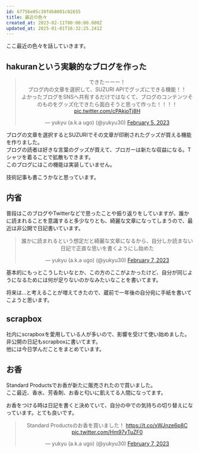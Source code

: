 ```yaml
---
id: 67756e05c30fdb8001c02655
title: 最近の色々
created_at: 2023-02-11T00:00:00.000Z
updated_at: 2025-01-01T16:32:25.241Z
---
```


<p>ここ最近の色々を話していきます。</p>
<h2>hakuranという実験的なブログを作った</h2>
<blockquote class="twitter-tweet" data-dnt="true" align="center"><p lang="ja" dir="ltr">できたーーー！<br>ブログ内の文章を選択して、SUZURI APIでグッズにできる機能！！<br>よかったブログをSNSへ共有するだけではなくて、ブログのコンテンツそのものをグッズ化できたら面白そうと思って作った！！！！ <a href="https://t.co/cPAkjoTj8H">pic.twitter.com/cPAkjoTj8H</a></p>&mdash; yukyu (a.k.a ugo) (@yukyu30) <a href="https://twitter.com/yukyu30/status/1622247556578435072?ref_src=twsrc%5Etfw">February 5, 2023</a></blockquote>
<script async src="https://platform.twitter.com/widgets.js" charset="utf-8"></script>
<p>ブログの文章を選択するとSUZURIでその文章が印刷されたグッズが買える機能を作りました。<br>
ブログの読者は好きな言葉のグッズが買えて、ブロガーは新たな収益になる。Tシャツを着ることで拡散もできます。<br>
このブログにはこの機能は実装していません。</p>
<p>技術記事も書こうかなと思っています。</p>
<h2>内省</h2>
<p>普段はこのブログやTwitterなどで思ったことや振り返りをしていますが、誰かに読まれることを意識すると多少なりとも、綺麗な文章になってしまうので、最近は非公開で日記書いています。</p>
<blockquote class="twitter-tweet" data-dnt="true" align="center"><p lang="ja" dir="ltr">誰かに読まれるという想定だと綺麗な文章になるから、自分しか読まない日記で正直な思いを書くようにし始めた</p>&mdash; yukyu (a.k.a ugo) (@yukyu30) <a href="https://twitter.com/yukyu30/status/1622987060129976321?ref_src=twsrc%5Etfw">February 7, 2023</a></blockquote>
<script async src="https://platform.twitter.com/widgets.js" charset="utf-8"></script>
<p>基本的にもっとこうしたいなとか、この方のここがよかったけど、自分が同じようになるためには何が足りないのかなみたいなことを書いてます。</p>
<p>将来は...と考えることが増えてきたので、蔵前で一年後の自分宛に手紙を書いてこようと思います。</p>
<h2>scrapbox</h2>
<p>社内にscrapboxを愛用している人が多いので、影響を受けて使い始めました。<br>
非公開の日記もscrapboxに書いてます。<br>
他には今日学んだことをまとめています。</p>
<h2>お香</h2>
<p>Standard Productsでお香が新たに販売されたので買いました。<br>
ここ最近、香水、芳香剤、お香と匂いに飢えてる人間になってます。</p>
<p>お香をつける時は日記を書くと決めていて、自分の中での気持ちの切り替えになっています。とても良いです。</p>
<blockquote class="twitter-tweet" data-dnt="true" align="center"><p lang="ja" dir="ltr">Standard Productsのお香を買いました！ <a href="https://t.co/xWJnze6p8C">https://t.co/xWJnze6p8C</a> <a href="https://t.co/Hm97yTuZF0">pic.twitter.com/Hm97yTuZF0</a></p>&mdash; yukyu (a.k.a ugo) (@yukyu30) <a href="https://twitter.com/yukyu30/status/1622955881955758082?ref_src=twsrc%5Etfw">February 7, 2023</a></blockquote>
<script async src="https://platform.twitter.com/widgets.js" charset="utf-8"></script>
